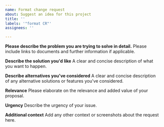 ```yaml
---
name: Format change request
about: Suggest an idea for this project
title: ''
labels: '"format CR"'
assignees: ''

---
```


**Please describe the problem you are trying to solve in detail.**
Please include links to documents and further information if applicable.

**Describe the solution you'd like**
A clear and concise description of what you want to happen.

**Describe alternatives you've considered**
A clear and concise description of any alternative solutions or features you've considered.

**Relevance**
Please elaborate on the relevance and added value of your proposal.

**Urgency**
Describe the urgency of your issue.

**Additional context**
Add any other context or screenshots about the request here.
